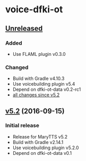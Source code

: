 voice-dfki-ot
=============

[Unreleased]
------------

### Added

- Use FLAML plugin v0.3.0

### Changed

- Build with Gradle v4.10.3
- Use voicebuilding plugin v5.4
- Depend on dfki-ot-data v0.2-rc1
- [all changes since v5.2]

[v5.2] (2016-09-15)
-------------------

### Initial release

- Release for MaryTTS v5.2
- Build with Gradle v2.14.1
- Use voicebuilding plugin v5.2.0
- Depend on dfki-ot-data v0.1

[Unreleased]: https://github.com/marytts/voice-dfki-ot/tree/master
[all changes since v5.2]: https://github.com/marytts/voice-dfki-ot/compare/v5.2...HEAD
[v5.2]: https://github.com/marytts/voice-dfki-ot/releases/tag/v5.2
